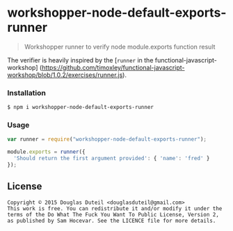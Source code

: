 # workshopper-node-default-exports-runner

> Workshopper runner to verify node module.exports function result

The verifier is heavily inspired by the [`runner` in the functional-javascript-workshop] (https://github.com/timoxley/functional-javascript-workshop/blob/1.0.2/exercises/runner.js).


### Installation

```sh
$ npm i workshopper-node-default-exports-runner
```

### Usage

```js
var runner = require("workshopper-node-default-exports-runner");

module.exports = runner({
  'Should return the first argument provided': { 'name': 'fred' }
});
```

## License

    Copyright © 2015 Douglas Duteil <douglasduteil@gmail.com>
    This work is free. You can redistribute it and/or modify it under the
    terms of the Do What The Fuck You Want To Public License, Version 2,
    as published by Sam Hocevar. See the LICENCE file for more details.
